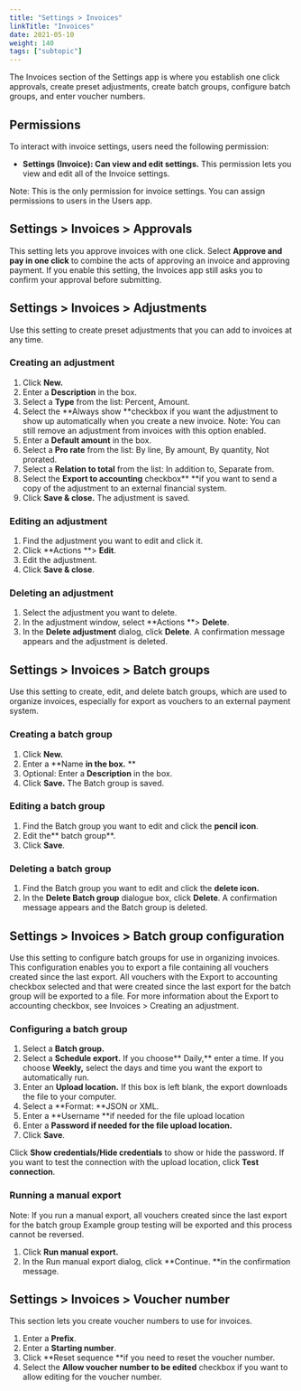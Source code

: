 ```yaml
---
title: "Settings > Invoices"
linkTitle: "Invoices"
date: 2021-05-10
weight: 140
tags: ["subtopic"]   
---
```


The Invoices section of the Settings app is where you establish one click approvals, create preset adjustments, create batch groups, configure batch groups, and enter voucher numbers. 


## Permissions

To interact with invoice settings, users need the following permission: 



*   **Settings (Invoice): Can view and edit settings.** This permission lets you view and edit all of the Invoice settings. 

Note: This is the only permission for invoice settings. You can assign permissions to users in the Users app. 


## Settings > Invoices > Approvals

This setting lets you approve invoices with one click. Select **Approve and pay in one click** to combine the acts of approving an invoice and approving payment. If you enable this setting, the Invoices app still asks you to confirm your approval before submitting. 


## Settings > Invoices > Adjustments 

Use this setting to create preset adjustments that you can add to invoices at any time. 


### Creating an adjustment



1. Click **New.** 
2. Enter a **Description** in the box. 
3. Select a **Type** from the list: Percent, Amount. 
4. Select the **Always show **checkbox if you want the adjustment to show up automatically when you create a new invoice. Note: You can still remove an adjustment from invoices with this option enabled. 
5. Enter a **Default amount** in the box. 
6. Select a **Pro rate** from the list: By line, By amount, By quantity, Not prorated.  
7. Select a **Relation to total** from the list: In addition to, Separate from. 
8. Select the **Export to accounting** checkbox** **if you want to send a copy of the adjustment to an external financial system. 
9. Click **Save & close.** The adjustment is saved. 


### Editing an adjustment



1. Find the adjustment you want to edit and click it. 
2. Click **Actions **> **Edit**. 
3. Edit the adjustment. 
4. Click **Save & close**. 


### Deleting an adjustment 



1. Select the adjustment you want to delete. 
2. In the adjustment window, select **Actions **> **Delete**. 
3. In the **Delete adjustment** dialog, click **Delete**. A confirmation message appears and the adjustment is deleted. 


## Settings > Invoices > Batch groups

Use this setting to create, edit, and delete batch groups, which are used to organize invoices, especially for export as vouchers to an external payment system. 


### Creating a batch group



1. Click **New.** 
2. Enter a **Name **in the box.** **
3. Optional: Enter a **Description** in the box. 
4. Click **Save.** The Batch group is saved. 


### Editing a batch group



1. Find the Batch group you want to edit and click the **pencil icon**. 
2. Edit the** batch group**. 
3. Click **Save**. 


### Deleting a batch group



1. Find the Batch group you want to edit and click the **delete icon.** 
2. In the **Delete Batch group** dialogue box, click **Delete**. A confirmation message appears and the Batch group is deleted. 


## Settings > Invoices > Batch group configuration

Use this setting to configure batch groups for use in organizing invoices. This configuration enables you to export a file containing all vouchers created since the last export. All vouchers with the Export to accounting checkbox selected and that were created since the last export for the batch group will be exported to a file. For more information about the Export to accounting checkbox, see Invoices > Creating an adjustment.


### Configuring a batch group

1. Select a **Batch group.** 
2. Select a **Schedule export.** If you choose** Daily,** enter a time. If you choose **Weekly,** select the days and time you want the export to automatically run. 
3. Enter an **Upload location.** If this box is left blank, the export downloads the file to your computer.
4. Select a **Format: **JSON or XML. 
5. Enter a **Username **if needed for the file upload location
6. Enter a **Password **if needed for the file upload location**.** 
7. Click **Save**. 

Click **Show credentials/Hide credentials** to show or hide the password. If you want to test the connection with the upload location, click **Test connection**. 


### Running a manual export

Note: If you run a manual export, all vouchers created since the last export for the batch group Example group testing will be exported and this process cannot be reversed.



1. Click **Run manual export.** 
2. In the Run manual export dialog, click **Continue. **in the confirmation message. 


## Settings > Invoices > Voucher number

This section lets you create voucher numbers to use for invoices. 



1. Enter a **Prefix**. 
2. Enter a **Starting number**.
3. Click **Reset sequence **if you need to reset the voucher number. 
4. Select the **Allow voucher number to be edited** checkbox if you want to allow editing for the voucher number. 